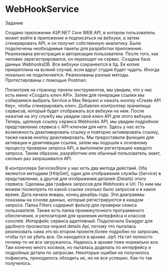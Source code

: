 # WebHookService
Задание

Создано приложение ASP.NET Core WEB API, в котором пользователь может войти в приложение и подписаться на вебхуки, а затем сгенерировать API, и он получит собственную аналитику. 
Были подключены необходимые пакеты для разработки приложения.
Реализована регистрация и авторизация пользователя. После того, как человек зарегистрировался, он переходит на сервис.
Создана база данных WebhooksDB. Все вебхуки сохраняются в бд. Ее копия прикреплина на всякий случай, если вдруг студия будет чудить. Иногда локально не подключается.
Реализованы разные методы. Протестированы с помощью Postman.

Посмотрев на страницу панели инструментов, мы увидим, что у нас есть меню «Создать ключ API». 
Затем для генерации ссылки мы собираемся выбрать Service и Max Request и нажать кнопку «Create API Key», чтобы сгенерировать ключ.
Добавлен контроллер хранилища сервисов, который будет отображать все вебхуки на нем. После нажатия на эту службу мы увидим свой ключ API для этого вебхука.
Теперь, щелкнув ссылку сервиса Webhooks API, мы увидим подробное представление сервиса с API-ключом для него.
Здесь у нас есть возможность деактивировать ссылку и повторно активировать ссылку, также нажав кнопку деактивировать.
Мы предоставили функцию для активации и деактивации ссылки, затем мы подошли к основному процессу проверки запроса API, и выполнили регистрацию каждого запроса. Таким образом, разработчик или обычный пользователь знает, сколько раз запрашивался API.

В контроллере ServicesStore у нас есть два метода действий. Оба являются методами [HttpGet], один для отображения службы (Service) в представлении, а другой для отображения деталей (Details) этого сервиса.
Сделаны два графика запросов для Webhooks и Url. По ним мы можем посмотреть по какой ссылке сколько было запросов и в какое время. Дата начала январь, конец декабрь года.
Эти диаграммы показаны на основе данных, которые регистрируются в каждом запросе.
Папка Filters содержит фильтр для проверки сеанса пользователя. Также есть папка промежуточного программного обеспечения, и репозиторий для хранения интерфейса и классов concrete.
Интерфейс сервиса адаптивный.
Подключила Swagger для удобного просмотра request details Api, потому что пыталась реализовать сама это во втором проекте,более подробно по запросам, чтобы тут не убить все. Он находится в архиве .zip1. На гит полносто почему-то не все загружалось. Надеюсь в архиве тоже нормально все.
Там конечно много косяков, но пыталась доделать по интерфейсу и подробные детали по запросам. Некоторые ошибки не получилось пофиксить, приходилось обходить их, но не все успешно. Как-то так получилось.

